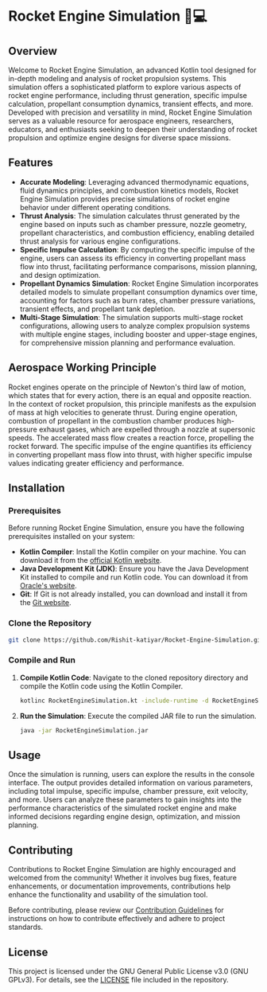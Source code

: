 









# Rocket Engine Simulation 🚀💻

## Overview
Welcome to Rocket Engine Simulation, an advanced Kotlin tool designed for in-depth modeling and analysis of rocket propulsion systems. This simulation offers a sophisticated platform to explore various aspects of rocket engine performance, including thrust generation, specific impulse calculation, propellant consumption dynamics, transient effects, and more. Developed with precision and versatility in mind, Rocket Engine Simulation serves as a valuable resource for aerospace engineers, researchers, educators, and enthusiasts seeking to deepen their understanding of rocket propulsion and optimize engine designs for diverse space missions.

## Features
- **Accurate Modeling**: Leveraging advanced thermodynamic equations, fluid dynamics principles, and combustion kinetics models, Rocket Engine Simulation provides precise simulations of rocket engine behavior under different operating conditions.
- **Thrust Analysis**: The simulation calculates thrust generated by the engine based on inputs such as chamber pressure, nozzle geometry, propellant characteristics, and combustion efficiency, enabling detailed thrust analysis for various engine configurations.
- **Specific Impulse Calculation**: By computing the specific impulse of the engine, users can assess its efficiency in converting propellant mass flow into thrust, facilitating performance comparisons, mission planning, and design optimization.
- **Propellant Dynamics Simulation**: Rocket Engine Simulation incorporates detailed models to simulate propellant consumption dynamics over time, accounting for factors such as burn rates, chamber pressure variations, transient effects, and propellant tank depletion.
- **Multi-Stage Simulation**: The simulation supports multi-stage rocket configurations, allowing users to analyze complex propulsion systems with multiple engine stages, including booster and upper-stage engines, for comprehensive mission planning and performance evaluation.

## Aerospace Working Principle
Rocket engines operate on the principle of Newton's third law of motion, which states that for every action, there is an equal and opposite reaction. In the context of rocket propulsion, this principle manifests as the expulsion of mass at high velocities to generate thrust. During engine operation, combustion of propellant in the combustion chamber produces high-pressure exhaust gases, which are expelled through a nozzle at supersonic speeds. The accelerated mass flow creates a reaction force, propelling the rocket forward. The specific impulse of the engine quantifies its efficiency in converting propellant mass flow into thrust, with higher specific impulse values indicating greater efficiency and performance.

## Installation

### Prerequisites
Before running Rocket Engine Simulation, ensure you have the following prerequisites installed on your system:
- **Kotlin Compiler**: Install the Kotlin compiler on your machine. You can download it from the [official Kotlin website](https://kotlinlang.org/docs/command-line.html).
- **Java Development Kit (JDK)**: Ensure you have the Java Development Kit installed to compile and run Kotlin code. You can download it from [Oracle's website](https://www.oracle.com/java/technologies/javase-jdk11-downloads.html).
- **Git**: If Git is not already installed, you can download and install it from the [Git website](https://git-scm.com/book/en/v2/Getting-Started-Installing-Git).

### Clone the Repository
```bash
git clone https://github.com/Rishit-katiyar/Rocket-Engine-Simulation.git
```

### Compile and Run
1. **Compile Kotlin Code**: Navigate to the cloned repository directory and compile the Kotlin code using the Kotlin Compiler.
    ```bash
    kotlinc RocketEngineSimulation.kt -include-runtime -d RocketEngineSimulation.jar
    ```
2. **Run the Simulation**: Execute the compiled JAR file to run the simulation.
    ```bash
    java -jar RocketEngineSimulation.jar
    ```

## Usage
Once the simulation is running, users can explore the results in the console interface. The output provides detailed information on various parameters, including total impulse, specific impulse, chamber pressure, exit velocity, and more. Users can analyze these parameters to gain insights into the performance characteristics of the simulated rocket engine and make informed decisions regarding engine design, optimization, and mission planning.

## Contributing
Contributions to Rocket Engine Simulation are highly encouraged and welcomed from the community! Whether it involves bug fixes, feature enhancements, or documentation improvements, contributions help enhance the functionality and usability of the simulation tool.

Before contributing, please review our [Contribution Guidelines](CONTRIBUTING.md) for instructions on how to contribute effectively and adhere to project standards.

## License
This project is licensed under the GNU General Public License v3.0 (GNU GPLv3). For details, see the [LICENSE](LICENSE) file included in the repository.
